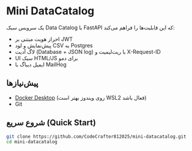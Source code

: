 # Mini DataCatalog

یک سرویس سبک Data Catalog با FastAPI که این قابلیت‌ها را فراهم می‌کند:
- احراز هویت مبتنی بر JWT
- پیش‌نمایش و لود CSV به Postgres
- لاگ آدیت (Database + JSON log) با ریت‌لیمیت و X-Request-ID
- UI سبک HTML/JS برای دمو
- ایمیل دیباگ با MailHog

## پیش‌نیازها
- [Docker Desktop](https://www.docker.com/) (روی ویندوز بهتر است WSL2 فعال باشد)
- Git

## شروع سریع (Quick Start)

```bash
git clone https://github.com/CodeCrafter812025/mini-datacatalog.git
cd mini-datacatalog
